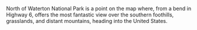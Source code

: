 North of Waterton National Park is a point on the map where, from a bend in Highway 6, offers the most fantastic view over the southern foothills, grasslands, and distant mountains, heading into the United States. 